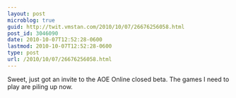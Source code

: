 ```yaml
---
layout: post
microblog: true
guid: http://twit.vmstan.com/2010/10/07/26676256058.html
post_id: 3046090
date: 2010-10-07T12:52:28-0600
lastmod: 2010-10-07T12:52:28-0600
type: post
url: /2010/10/07/26676256058.html
---
```

Sweet, just got an invite to the AOE Online closed beta. The games I need to play are piling up now.
